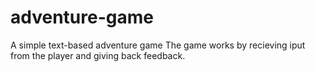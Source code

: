 # adventure-game
A simple text-based adventure game
The game works by recieving iput from the player and giving back feedback.
